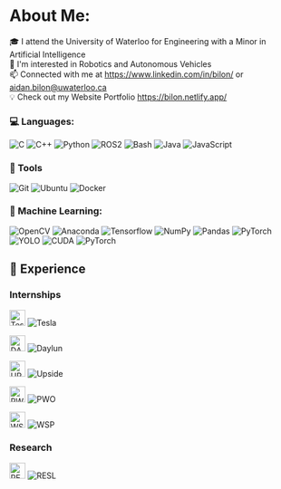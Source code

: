 # About Me:
🎓 I attend the University of Waterloo for Engineering with a Minor in Artificial Intelligence<br>
🦾 I'm interested in Robotics and Autonomous Vehicles<br>
📫 Connected with me at https://www.linkedin.com/in/bilon/ or aidan.bilon@uwaterloo.ca<br>
💡 Check out my Website Portfolio https://bilon.netlify.app/


### 💻 Languages:
![C](https://img.shields.io/badge/c-%23808080.svg?style=for-the-badge&logo=c&logoColor=white)
![C++](https://img.shields.io/badge/c++-%2300599C.svg?style=for-the-badge&logo=c%2B%2B&logoColor=white)
![Python](https://img.shields.io/badge/Python-3776AB?style=for-the-badge&logo=python&logoColor=fff)
![ROS2](https://img.shields.io/badge/ROS-%2322314E?style=for-the-badge&logo=ros&logoColor=white)
![Bash](https://img.shields.io/badge/Bash-4EAA25?style=for-the-badge&logo=gnubash&logoColor=fff)
![Java](https://img.shields.io/badge/Java-%23ED8B00.svg?style=for-the-badge&logo=openjdk&logoColor=white)
![JavaScript](https://img.shields.io/badge/JavaScript-F7DF1E?style=for-the-badge&logo=javascript&logoColor=000)

### 🔧 Tools
![Git](https://img.shields.io/badge/Git-F05032?style=for-the-badge&logo=git&logoColor=fff)
![Ubuntu](https://img.shields.io/badge/Ubuntu-E95420?style=for-the-badge&logo=ubuntu&logoColor=white)
![Docker](https://img.shields.io/badge/Docker-2496ED?style=for-the-badge&logo=docker&logoColor=fff)

### 🧠 Machine Learning:
![OpenCV](https://img.shields.io/badge/OpenCV-%235C3EE8.svg?style=for-the-badge&logo=opencv&logoColor=white) 
![Anaconda](https://img.shields.io/badge/Anaconda-%2344A833.svg?style=for-the-badge&logo=anaconda&logoColor=white)
![Tensorflow](https://img.shields.io/badge/Tensorflow-%23FF6F00.svg?style=for-the-badge&logo=tensorflow&logoColor=white)
![NumPy](https://img.shields.io/badge/numpy-%23013243.svg?style=for-the-badge&logo=numpy&logoColor=white) 
![Pandas](https://img.shields.io/badge/pandas-%23150458.svg?style=for-the-badge&logo=pandas&logoColor=white)
![PyTorch](https://img.shields.io/badge/PyTorch-%23EE4C2C.svg?style=for-the-badge&logo=PyTorch&logoColor=white)
![YOLO](https://img.shields.io/badge/YOLO-%23000000.svg?style=for-the-badge&logo=YOLO&logoColor=white)
![CUDA](https://img.shields.io/badge/CUDA-76B900?style=for-the-badge&logo=nvidia&logoColor=fff)
![PyTorch](https://img.shields.io/badge/PyTorch-ee4c2c?style=for-the-badge&logo=pytorch&logoColor=white)

## 👔 Experience

### Internships

<img src="https://img.logo.dev/tesla.com?size=256&token=pk_Ez-J4YOpSS-Bjtug_T41Dw" alt="Tesla" width="28" height="28">  ![Tesla](https://img.shields.io/badge/Software_Test_Engineering_Intern-%23e41937?style=for-the-badge)

<img src="https://media.licdn.com/dms/image/v2/D4D0BAQEWA0vTQymyDg/company-logo_200_200/company-logo_200_200/0/1737041889421/daylun_logo?e=2147483647&v=beta&t=RVnwVDGyDapDX2cDBr9NI684CF-GobEImR8A6WHn384" alt="DAYLUN" width="28" height="28">  ![Daylun](https://img.shields.io/badge/Software_Systems_Engineering_Intern-%231c74bc?style=for-the-badge)

<img src="https://media.licdn.com/dms/image/v2/D4E0BAQFmHLFQa86TeQ/company-logo_200_200/company-logo_200_200/0/1712361559830/upside_robotics_logo?e=2147483647&v=beta&t=m5t8lFWB9f78jGf6gynRwkKcJEGh9_kunUYtYiTo6ys" alt="UPSIDE" width="28" height="28">  ![Upside](https://img.shields.io/badge/Software_Engineering_Intern-%23c5f53f?style=for-the-badge)

<img src="https://media.licdn.com/dms/image/v2/C4E0BAQGRp2aQMxV59g/company-logo_200_200/company-logo_200_200/0/1655119691262/pwo_de_mxico_sa_de_cv_logo?e=2147483647&v=beta&t=QdBAa5FYMmUcRlYfMDGDp3VPB76oPdgj4HLn1bCMRyw" alt="PWO" width="28" height="28"> ![PWO](https://img.shields.io/badge/Machine_Learning_Engineering_Intern-%23e98201?style=for-the-badge)

<img src="https://pbs.twimg.com/profile_images/1675851986355343363/Vr7i59nJ_400x400.jpg" alt="WSP" width="28" height="28"> ![WSP](https://img.shields.io/badge/Electrical_Engineering_Intern-%23f9423a?style=for-the-badge)

### Research
<img src="https://media.licdn.com/dms/image/v2/C560BAQEW_2Nc4PvfZA/company-logo_100_100/company-logo_100_100/0/1630583725282/faculty_of_engineering_logo?e=2147483647&v=beta&t=YG0GEJZAtJt4kAXOg6kZABT6v6D7DWmoSFG9u2_e6lU" alt="RESL" width="28" height="28">  ![RESL](https://img.shields.io/badge/Real_Time_Embedded_Systems_Lab-%238100b3?style=for-the-badge)
